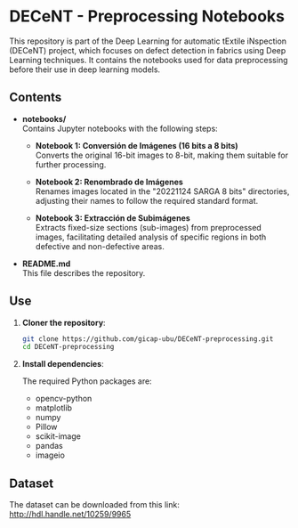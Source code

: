 # DECeNT - Preprocessing Notebooks

This repository is part of the Deep Learning for automatic tExtile iNspection (DECeNT) project, which focuses on defect detection in fabrics using Deep Learning techniques. It contains the notebooks used for data preprocessing before their use in deep learning models.

## Contents

- **notebooks/**  
  Contains Jupyter notebooks with the following steps:
  
  - **Notebook 1: Conversión de Imágenes (16 bits a 8 bits)**  
   Converts the original 16-bit images to 8-bit, making them suitable for further processing.
    
  - **Notebook 2: Renombrado de Imágenes**  
    Renames images located in the "20221124 SARGA 8 bits" directories, adjusting their names to follow the required standard format.
    
  - **Notebook 3: Extracción de Subimágenes**  
    Extracts fixed-size sections (sub-images) from preprocessed images, facilitating detailed analysis of specific regions in both defective and non-defective areas.
  
- **README.md**  
  This file describes the repository.

## Use

1. **Cloner the repository**:
   ```bash
   git clone https://github.com/gicap-ubu/DECeNT-preprocessing.git
   cd DECeNT-preprocessing

2. **Install dependencies**:
   
   The required Python packages are:
   
   * opencv-python
   * matplotlib
   * numpy
   * Pillow
   * scikit-image
   * pandas
   * imageio
     
## Dataset
  The dataset can be downloaded from this link: http://hdl.handle.net/10259/9965 

